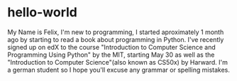 # hello-world
My Name is Felix, I'm new to programming, I started aproximately 1 month ago by starting to read a book about programming in Python. I've recently signed up on edX to the course "Introduction to Computer Science and Programming Using Python" by the MIT, starting May 30 as well as the "Introduction to Computer Science"(also known as CS50x) by Harward. I'm a german student so I hope you'll excuse any grammar or spelling mistakes. 
